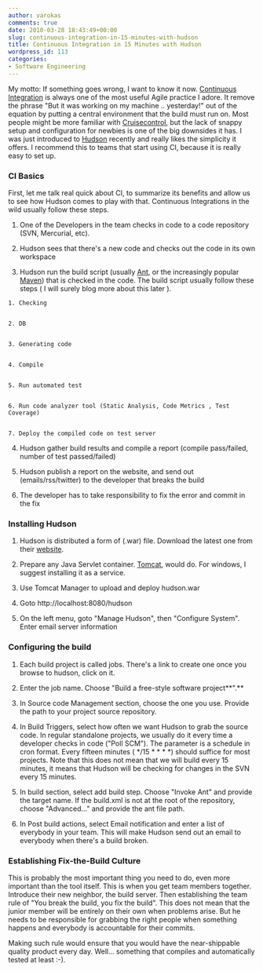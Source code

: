 ```yaml
---
author: varokas
comments: true
date: 2010-03-28 18:43:49+00:00
slug: continuous-integration-in-15-minutes-with-hudson
title: Continuous Integration in 15 Minutes with Hudson
wordpress_id: 113
categories:
- Software Engineering
---
```


My motto: If something goes wrong, I want to know it now. [Continuous Integration](http://martinfowler.com/articles/continuousIntegration.html) is always one of the most useful Agile practice I adore. It remove the phrase "But it was working on my machine .. yesterday!" out of the equation by putting a central environment that the build must run on. Most people might be more familiar with [Cruisecontrol](http://cruisecontrol.sourceforge.net/), but the lack of snappy setup and configuration for newbies is one of the big downsides it has. I was just introduced to [Hudson](http://hudson-ci.org/) recently and really likes the simplicity it offers. I recommend this to teams that start using CI, because it is really easy to set up.


### CI Basics


First, let me talk real quick about CI, to summarize its benefits and allow us to see how Hudson comes to play with that. Continuous Integrations in the wild usually follow these steps.



	
  1. One of the Developers in the team checks in code to a code repository (SVN, Mercurial, etc).

	
  2. Hudson sees that there's a new code and checks out the code in its own workspace

	
  3. Hudson run the build script (usually [Ant](http://ant.apache.org/), or the increasingly popular [Maven](http://maven.apache.org/)) that is checked in the code. The build script usually follow these steps ( I will surely blog more about this later ).

	
    1. Checking

	
    2. DB

	
    3. Generating code

	
    4. Compile

	
    5. Run automated test

	
    6. Run code analyzer tool (Static Analysis, Code Metrics , Test Coverage)

	
    7. Deploy the compiled code on test server




	
  4. Hudson gather build results and compile a report (compile pass/failed, number of test passed/failed)

	
  5. Hudson publish a report on the website, and send out (emails/rss/twitter) to the developer that breaks the build

	
  6. The developer has to take responsibility to fix the error and commit in the fix




### Installing Hudson





	
  1. Hudson is distributed a form of (.war) file. Download the latest one from their [website](https://hudson.dev.java.net/).

	
  2. Prepare any Java Servlet container. [Tomcat](http://tomcat.apache.org/download-60.cgi), would do. For windows, I suggest installing it as a service.

	
  3. Use Tomcat Manager to upload and deploy hudson.war

	
  4. Goto http://localhost:8080/hudson

	
  5. On the left menu, goto "Manage Hudson", then "Configure System". Enter email server information




### Configuring the build





	
  1. Each build project is called jobs. There's a link to create one once you browse to hudson, click on it.

	
  2. Enter the job name. Choose "Build a free-style software project**".**

	
  3. In Source code Management section, choose the one you use. Provide the path to your project source repository.

	
  4. In Build Triggers, select how often we want Hudson to grab the source code. In regular standalone projects, we usually do it every time a developer checks in code ("Poll SCM"). The parameter is a schedule in cron format. Every fifteen minutes ( */15 * * * *) should suffice for most projects. Note that this does not mean that we will build every 15 minutes, it means that Hudson will be checking for changes in the SVN every 15 minutes.

	
  5. In build section, select add build step. Choose "Invoke Ant" and provide the target name. If the build.xml is not at the root of the repository, choose "Advanced..." and provide the ant file path.

	
  6. In Post build actions, select Email notification and enter a list of everybody in your team. This will make Hudson send out an email to everybody when there's a build broken.




### Establishing Fix-the-Build Culture


This is probably the most important thing you need to do, even more important than the tool itself. This is when you get team members together. Introduce their new neighbor, the build server. Then establishing the team rule of "You break the build, you fix the build". This does not mean that the junior member will be entirely on their own when problems arise. But he needs to be responsible for grabbing the right people when something happens and everybody is accountable for their commits.

Making such rule would ensure that you would have the near-shippable quality product every day. Well... something that compiles and automatically tested at least :-).
